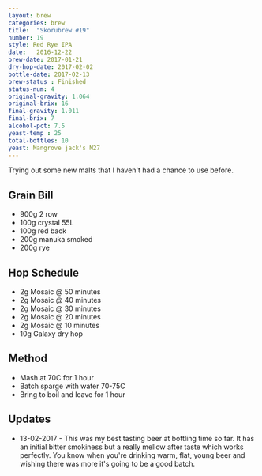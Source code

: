 ```yaml
---
layout: brew
categories: brew
title:  "Skorubrew #19"
number: 19
style: Red Rye IPA
date:   2016-12-22
brew-date: 2017-01-21
dry-hop-date: 2017-02-02
bottle-date: 2017-02-13
brew-status : Finished
status-num: 4
original-gravity: 1.064
original-brix: 16
final-gravity: 1.011
final-brix: 7
alcohol-pct: 7.5
yeast-temp : 25
total-bottles: 10
yeast: Mangrove jack's M27
---
```


Trying out some new malts that I haven't had a chance to use before.


Grain Bill
-----
* 900g 2 row
* 100g crystal 55L
* 100g red back
* 200g manuka smoked
* 200g rye


Hop Schedule
-------------

* 2g Mosaic @ 50 minutes
* 2g Mosaic @ 40 minutes
* 2g Mosaic @ 30 minutes
* 2g Mosaic @ 20 minutes
* 2g Mosaic @ 10 minutes
* 10g Galaxy dry hop

Method
-------

* Mash at 70C for 1 hour
* Batch sparge with water 70-75C
* Bring to boil and leave for 1 hour


Updates
-------

* 13-02-2017 - This was my best tasting beer at bottling time so far. It has an initial bitter smokiness but a really mellow after taste which works perfectly. You know when you're drinking warm, flat, young beer and wishing there was more it's going to be a good batch.
